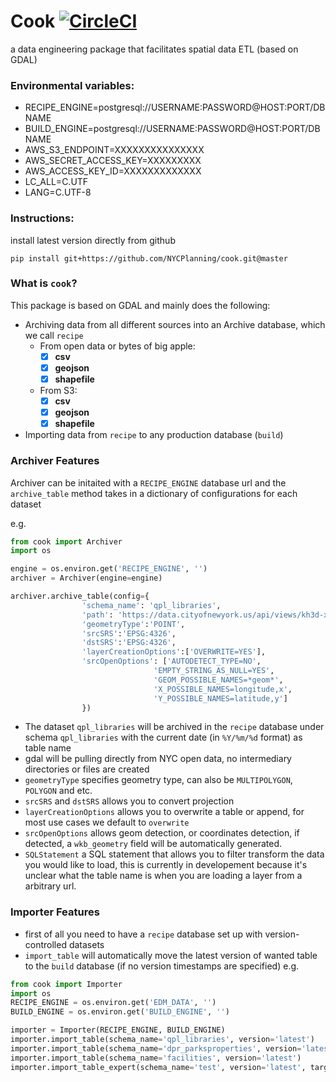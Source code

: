 # Cook [![CircleCI](https://circleci.com/gh/NYCPlanning/cook.svg?style=svg)](https://circleci.com/gh/NYCPlanning/cook)
a data engineering package that facilitates spatial data ETL (based on GDAL)

### Environmental variables: 
- RECIPE_ENGINE=postgresql://USERNAME:PASSWORD@HOST:PORT/DBNAME
- BUILD_ENGINE=postgresql://USERNAME:PASSWORD@HOST:PORT/DBNAME
- AWS_S3_ENDPOINT=XXXXXXXXXXXXXXX
- AWS_SECRET_ACCESS_KEY=XXXXXXXXX
- AWS_ACCESS_KEY_ID=XXXXXXXXXXXXX
- LC_ALL=C.UTF
- LANG=C.UTF-8

### Instructions: 
install latest version directly from github
```
pip install git+https://github.com/NYCPlanning/cook.git@master
```
### What is `cook`?
This package is based on GDAL and mainly does the following:
- Archiving data from all different sources into an Archive database, which we call `recipe`
    - From open data or bytes of big apple:
        - [X] __csv__
        - [X] __geojson__
        - [X] __shapefile__
    - From S3:
        - [X] __csv__
        - [X] __geojson__
        - [X] __shapefile__

- Importing data from `recipe` to any production database (`build`)

### __Archiver__ Features
Archiver can be initaited with a `RECIPE_ENGINE` database url and the `archive_table` method takes in a dictionary of configurations for each dataset

e.g.
```python
from cook import Archiver
import os

engine = os.environ.get('RECIPE_ENGINE', '')
archiver = Archiver(engine=engine)

archiver.archive_table(config={
                'schema_name': 'qpl_libraries',
                'path': 'https://data.cityofnewyork.us/api/views/kh3d-xhq7/rows.csv', 
                'geometryType':'POINT',
                'srcSRS':'EPSG:4326',
                'dstSRS':'EPSG:4326',
                'layerCreationOptions':['OVERWRITE=YES'],
                'srcOpenOptions': ['AUTODETECT_TYPE=NO',
                                'EMPTY_STRING_AS_NULL=YES',
                                'GEOM_POSSIBLE_NAMES=*geom*',
                                'X_POSSIBLE_NAMES=longitude,x',
                                'Y_POSSIBLE_NAMES=latitude,y']
                })
```
+ The dataset `qpl_libraries` will be archived in the `recipe` database under schema `qpl_libraries` with the current date (in `%Y/%m/%d` format) as table name
+ gdal will be pulling directly from NYC open data, no intermediary directories or files are created
+ `geometryType` specifies geometry type, can also be `MULTIPOLYGON`, `POLYGON` and etc.
+ `srcSRS` and `dstSRS` allows you to convert projection
+ `layerCreationOptions` allows you to overwrite a table or append, for most use cases we default to `overwrite`
+ `srcOpenOptions` allows geom detection, or coordinates detection, if detected, a `wkb_geometry` field will be automatically generated.
+ `SQLStatement` a SQL statement that allows you to filter transform the data you would like to load, this is currently in developement because it's unclear what the table name is when you are loading a layer from a arbitrary url.

### __Importer__ Features
+ first of all you need to have a `recipe` database set up with version-controlled datasets
+ `import_table` will automatically move the latest version of wanted table to the `build` database (if no version timestamps are specified)
e.g.
```python
from cook import Importer
import os
RECIPE_ENGINE = os.environ.get('EDM_DATA', '')
BUILD_ENGINE = os.environ.get('BUILD_ENGINE', '')

importer = Importer(RECIPE_ENGINE, BUILD_ENGINE)
importer.import_table(schema_name='qpl_libraries', version='latest')
importer.import_table(schema_name='dpr_parksproperties', version='latest')
importer.import_table(schema_name='facilities', version='latest')
importer.import_table_expert(schema_name='test', version='latest', target_schema_name='public', target_version='test2')
```